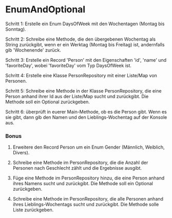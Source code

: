 # EnumAndOptional
Schritt 1: Erstelle ein Enum DaysOfWeek mit den Wochentagen (Montag bis Sonntag).

Schritt 2: Schreibe eine Methode, die den übergebenen Wochentag als String zurückgibt, wenn er ein Werktag (Montag bis Freitag) ist, andernfalls gib 'Wochenende' zurück.

Schritt 3: Erstelle ein Record 'Person' mit den Eigenschaften 'id', 'name' und 'favoriteDay', wobei 'favoriteDay' vom Typ DaysOfWeek ist.

Schritt 4: Erstelle eine Klasse PersonRepository mit einer Liste/Map von Personen.

Schritt 5: Schreibe eine Methode in der Klasse PersonRepository, die eine Person anhand ihrer Id aus der Liste/Map sucht und zurückgibt. Die Methode soll ein Optional zurückgeben.

Schritt 6: überprüft in euerer Main-Methode, ob es die Person gibt. Wenn es sie gibt, dann gib den Namen und den Lieblings-Wochentag auf der Konsole aus.

### Bonus
1) Erweitere den Record Person um ein Enum Gender (Männlich, Weiblich, Divers).

2) Schreibe eine Methode im PersonRepository, die die Anzahl der Personen nach Geschlecht zählt und die Ergebnisse ausgibt.

3) Füge eine Methode im PersonRepository hinzu, die eine Person anhand ihres Namens sucht und zurückgibt. Die Methode soll ein Optional zurückgeben.

4) Schreibe eine Methode im PersonRepository, die alle Personen anhand ihres Lieblings-Wochentags sucht und zurückgibt. Die Methode solle Liste zurückgeben.
